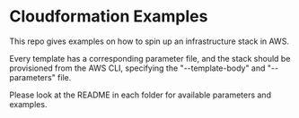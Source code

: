 # Cloudformation Examples

This repo gives examples on how to spin up an infrastructure stack in AWS.

Every template has a corresponding parameter file, and the stack should be provisioned from the AWS CLI, specifying the "--template-body" and "--parameters" file.

Please look at the README in each folder for available parameters and examples.